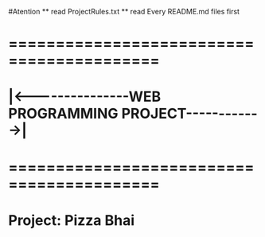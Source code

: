 #Atention
** read ProjectRules.txt
** read Every README.md files first
#		==========================================
#		|<---------------WEB PROGRAMMING PROJECT------------>|
#		==========================================
#				   Project: Pizza Bhai

